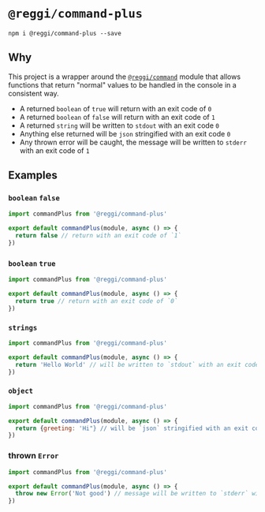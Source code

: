 # `@reggi/command-plus`

```
npm i @reggi/command-plus --save
```

## Why

This project is a wrapper around the [`@reggi/command`](https://github.com/reggi/abide/tree/master/packages/command) module that allows functions that return "normal" values to be handled in the console in a consistent way.

* A returned `boolean` of `true` will return with an exit code of `0`
* A returned `boolean` of `false` will return with an exit code of `1`
* A returned `string` will be written to `stdout` with an exit code `0`
* Anything else returned will be `json` stringified with an exit code `0`
* Any thrown error will be caught, the message will be written to `stderr` with an exit code of `1`

## Examples

### `boolean` `false`

```js
import commandPlus from '@reggi/command-plus'

export default commandPlus(module, async () => {
  return false // return with an exit code of `1`
})
```

### `boolean` `true`

```js
import commandPlus from '@reggi/command-plus'

export default commandPlus(module, async () => {
  return true // return with an exit code of `0`
})
```

### `strings`

```js
import commandPlus from '@reggi/command-plus'

export default commandPlus(module, async () => {
  return 'Hello World' // will be written to `stdout` with an exit code `0` 
})
```

### `object`

```js
import commandPlus from '@reggi/command-plus'

export default commandPlus(module, async () => {
  return {greeting: 'Hi"} // will be `json` stringified with an exit code `0`
})
```

### thrown `Error`

```js
import commandPlus from '@reggi/command-plus'

export default commandPlus(module, async () => {
  throw new Error('Not good') // message will be written to `stderr` with an exit code of `1`
})
```
